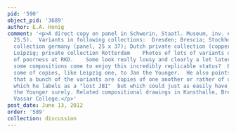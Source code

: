 ```yaml
---
pid: '590'
object_pid: '3689'
author: E.A. Honig
comment: '<p>A direct copy on panel in Schwerin, Staatl. Museum, inv. #G21 (19.5 x
  25.5).  Variants in following collections:  Dresden; Brescia; Stockholm; private
  collection germany (panel, 25 x 37); Dutch private collection (copper, 16.3 x 23.8);
  Leipzig; private collection Rotterdam    Photos of lots of variants of varying degrees
  of poorness at RKD.    Some look really lousy and clearly a lot later.  Query how
  some compositions come to enjoy this incredibly replicable status?  Ertz now attributes
  some of copies, like Leipzig one, to Jan the Younger.  He also points out, rightly,
  that a bunch of the variants are copies of one another or rather of one single variant
  which he labels as a "lost JBI"  but which could just as easily have been a Jan
  the Younger surely. Related compositional drawings in Kunsthalle, Bremen and at
  Vassar College.</p>'
post_date: June 13, 2012
order: '589'
collection: discussion
---
```

